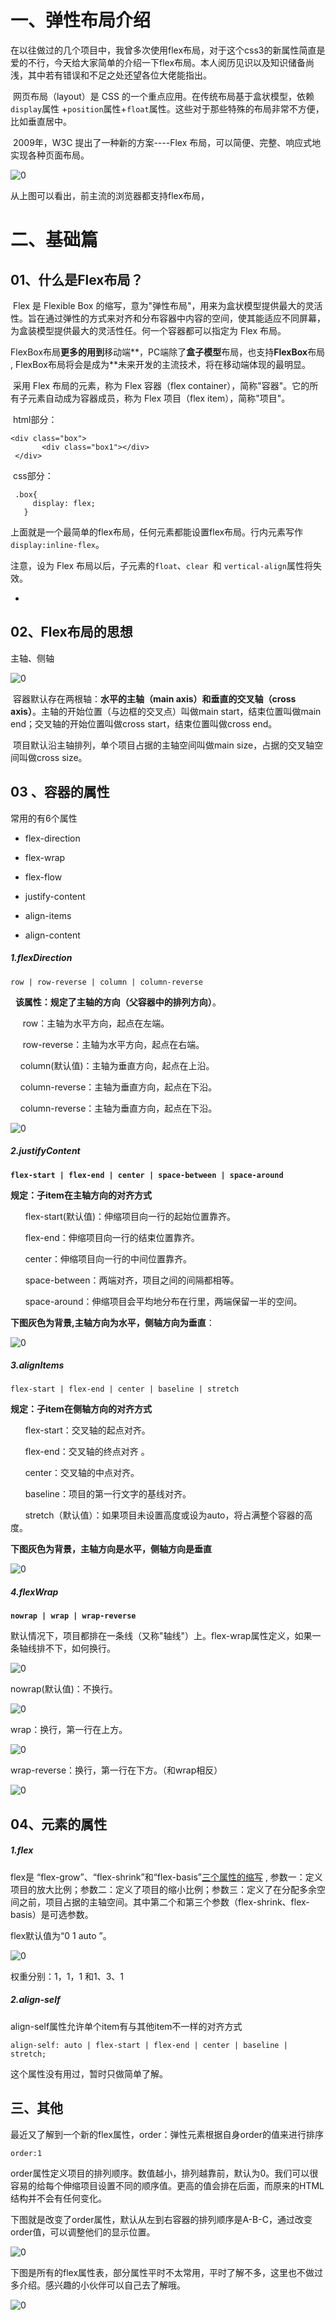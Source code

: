 # 一、弹性布局介绍

​	在以往做过的几个项目中，我曾多次使用flex布局，对于这个css3的新属性简直是爱的不行，今天给大家简单的介绍一下flex布局。本人阅历见识以及知识储备尚浅，其中若有错误和不足之处还望各位大佬能指出。

​	网页布局（layout）是 CSS 的一个重点应用。在传统布局基于盒状模型，依赖 `display`属性 +`position`属性+`float`属性。这些对于那些特殊的布局非常不方便，比如垂直居中。

​	2009年，W3C 提出了一种新的方案----Flex 布局，可以简便、完整、响应式地实现各种页面布局。

![0](.\images\001.png)

从上图可以看出，前主流的浏览器都支持flex布局，



# 二、基础篇

## 01、什么是Flex布局？

​	Flex 是 Flexible Box 的缩写，意为"弹性布局"，用来为盒状模型提供最大的灵活性。旨在通过弹性的方式来对齐和分布容器中内容的空间，使其能适应不同屏幕，为盒装模型提供最大的灵活性任。何一个容器都可以指定为 Flex 布局。

​      FlexBox布局**更多的用到**移动端**，PC端除了**盒子模型**布局，也支持**FlexBox**布局 , FlexBox布局将会是成为**未来开发的主流技术，将在移动端体现的最明显。

​	采用 Flex 布局的元素，称为 Flex 容器（flex container），简称"容器"。它的所有子元素自动成为容器成员，称为 Flex 项目（flex item），简称"项目"。

​	html部分：

~~~
<div class="box">
       <div class="box1"></div>
 </div>
~~~

​	css部分：

~~~
 .box{
     display: flex;
   }
~~~

上面就是一个最简单的flex布局，任何元素都能设置flex布局。行内元素写作`display:inline-flex`。

注意，设为 Flex 布局以后，子元素的`float`、`clear `和 `vertical-align`属性将失效。



- 

## 02、Flex布局的思想

主轴、侧轴

![0](.\images\002.png)



​      容器默认存在两根轴：**水平的主轴（main axis）**和**垂直的交叉轴（cross axis）**。主轴的开始位置（与边框的交叉点）叫做main start，结束位置叫做main end；交叉轴的开始位置叫做cross start，结束位置叫做cross end。

​    项目默认沿主轴排列，单个项目占据的主轴空间叫做main size，占据的交叉轴空间叫做cross size。

## 03 、容器的属性

常用的有6个属性

- flex-direction

- flex-wrap

- flex-flow

- justify-content

- align-items

- align-content

  

##### 1.flexDirection

`row | row-reverse | column | column-reverse`

  **该属性：规定了主轴的方向（父容器中的排列方向）**。

     row：主轴为水平方向，起点在左端。

     row-reverse：主轴为水平方向，起点在右端。

    column(默认值)：主轴为垂直方向，起点在上沿。

    column-reverse：主轴为垂直方向，起点在下沿。

    column-reverse：主轴为垂直方向，起点在下沿。

![0](.\images\003.png)

##### 2.justifyContent

**`flex-start | flex-end | center | space-between | space-around`**

**规定：子item在主轴方向的对齐方式**

      flex-start(默认值)：伸缩项目向一行的起始位置靠齐。

      flex-end：伸缩项目向一行的结束位置靠齐。

      center：伸缩项目向一行的中间位置靠齐。

      space-between：两端对齐，项目之间的间隔都相等。

      space-around：伸缩项目会平均地分布在行里，两端保留一半的空间。

  **下图灰色为背景,主轴方向为水平，侧轴方向为垂直**：

![0](.\images\004.png)



##### 3.alignItems

`flex-start | flex-end | center | baseline | stretch`

**规定：子item在侧轴方向的对齐方式**

      flex-start：交叉轴的起点对齐。

      flex-end：交叉轴的终点对齐 。

      center：交叉轴的中点对齐。

      baseline：项目的第一行文字的基线对齐。

      stretch（默认值）：如果项目未设置高度或设为auto，将占满整个容器的高度。

**下图灰色为背景，主轴方向是水平，侧轴方向是垂直**

![0](.\images\005.png)



##### 4.flexWrap

**`nowrap | wrap | wrap-reverse`**

默认情况下，项目都排在一条线（又称"轴线"）上。flex-wrap属性定义，如果一条轴线排不下，如何换行。

![0](.\images\006.png)

nowrap(默认值)：不换行。

![0](.\images\007.png)

wrap：换行，第一行在上方。

![0](.\images\008.png)

wrap-reverse：换行，第一行在下方。（和wrap相反）

![0](.\images\009.png)



## 04、元素的属性

##### 1.flex

flex是 “flex-grow”、“flex-shrink”和“flex-basis”[三个属性的缩写](http://www.runoob.com/w3cnote/flex-grammar.html) , 参数一：定义项目的放大比例；参数二：定义了项目的缩小比例；参数三：定义了在分配多余空间之前，项目占据的主轴空间。其中第二个和第三个参数（flex-shrink、flex-basis）是可选参数。

flex默认值为“0  1  auto ”。

![0](.\images\10.png)

权重分别：1，1，1 和1、3、1

##### 2.align-self

align-self属性允许单个item有与其他item不一样的对齐方式

```
align-self: auto | flex-start | flex-end | center | baseline | stretch;
```

这个属性没有用过，暂时只做简单了解。

## 三、其他



最近又了解到一个新的flex属性，order：弹性元素根据自身order的值来进行排序 

```
order:1
```

order属性定义项目的排列顺序。数值越小，排列越靠前，默认为0。我们可以很容易的给每个伸缩项目设置不同的顺序值。更高的值会排在后面，而原来的HTML结构并不会有任何变化。

下图就是改变了order属性，默认从左到右容器的排列顺序是A-B-C，通过改变order值，可以调整他们的显示位置。

![0](.\images\12.png)

下图是所有的flex属性表，部分属性平时不太常用，平时了解不多，这里也不做过多介绍。感兴趣的小伙伴可以自己去了解哦。

![0](.\images\13.png)